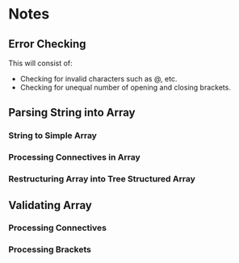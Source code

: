 # Notes

## Error Checking
This will consist of:

- Checking for invalid characters such as @, etc.
- Checking for unequal number of opening and closing brackets.

## Parsing String into Array
### String to Simple Array

### Processing Connectives in Array

### Restructuring Array into Tree Structured Array

## Validating Array
### Processing Connectives

### Processing Brackets

